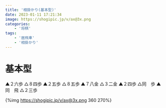 ```yaml
---
title: '相掛かり(基本型)'
date: 2023-01-11 17:21:34
image: https://shogipic.jp/v/ax@3x.png
categories:
    - '将棋'
tags:
    - '居飛車'
    - '相掛かり'
---
```

# 基本型
▲２六歩 △８四歩 ▲２五歩 △８五歩 ▲７八金 △３二金
▲２四歩 △同　歩 ▲同　飛 △２三歩

{%img https://shogipic.jp/v/ax@3x.png 360 270%}

